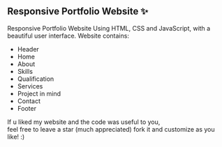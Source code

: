 ## Responsive Portfolio Website ✨

Responsive Portfolio Website Using HTML, CSS and JavaScript, with a beautiful user interface. 
Website contains: 
- Header 
- Home
- About
- Skills
- Qualification
- Services
- Project in mind
- Contact
- Footer 

If u liked my website and the code was useful to you, <br>
feel free to leave a star (much appreciated) fork it and customize as you like! :)


